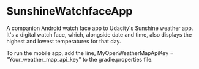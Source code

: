 # SunshineWatchfaceApp
A companion Android watch face app to Udacity's Sunshine weather app. It's a digital watch face, which, alongside date and time, also displays the highest and lowest temperatures for that day.

To run the mobile app, add the line, MyOpenWeatherMapApiKey = "Your_weather_map_api_key" to the gradle.properties file.
